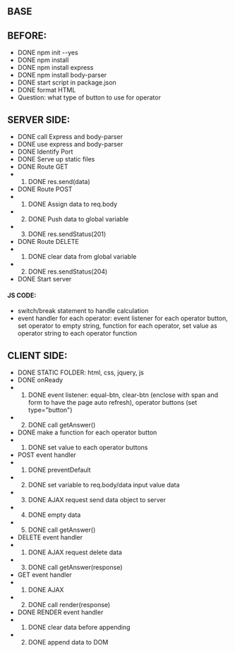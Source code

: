## BASE

## BEFORE:
- DONE npm init --yes
- DONE npm install
- DONE npm install express
- DONE npm install body-parser
- DONE start script in package.json
- DONE format HTML
- Question: what type of button to use for operator

## SERVER SIDE:
- DONE call Express and body-parser
- DONE use express and body-parser
- DONE Identify Port
- DONE Serve up static files
- DONE Route GET
- 1. DONE res.send(data)
- DONE Route POST
- 1. DONE Assign data to req.body
- 2. DONE Push data to global variable
- 3. DONE res.sendStatus(201)
- DONE Route DELETE
- 1. DONE clear data from global variable 
- 2. DONE res.sendStatus(204)
- DONE Start server
#### JS CODE:
- switch/break statement to handle calculation 
- event handler for each operator: event listener for each operator button, set operator to empty string, function for each operator, set value as operator string to each operator function

## CLIENT SIDE:
- DONE STATIC FOLDER: html, css, jquery, js
- DONE onReady
- 1. DONE event listener: equal-btn, clear-btn (enclose with span and form to have the page auto refresh), operator buttons (set type="button")
- 2. DONE call getAnswer()
- DONE make a function for each operator button
- 1. DONE set value to each operator buttons
- POST event handler
- 1. DONE preventDefault
- 2. DONE set variable to req.body/data input value data
- 3. DONE AJAX request send data object to server
- 4. DONE empty data
- 5. DONE call getAnswer()
- DELETE event handler
- 1. DONE AJAX request delete data
- 3. DONE call getAnswer(response)
- GET event handler
- 1. DONE AJAX
- 2. DONE call render(response)
- DONE RENDER event handler
- 1. DONE clear data before appending
- 2. DONE append data to DOM